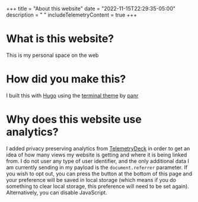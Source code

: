 +++
title = "About this website"
date = "2022-11-15T22:29:35-05:00"
description = " "
includeTelemetryContent = true
+++
# What is this website?
This is my personal space on the web

# How did you make this?
I built this with [Hugo](https://gohugo.io/) using the [terminal theme](https://github.com/panr/hugo-theme-terminal) by [panr](https://github.com/panr)

# Why does this website use analytics?
I added privacy preserving analytics from [TelemetryDeck](https://telemetrydeck.com/) in order to get an idea of how many views my website is getting and where it is being linked from. I do not user any type of user identifier, and the only additional data I am currently sending in my payload is the `document.referrer` parameter. If you wish to opt out, you can press the button at the bottom of this page and your preference will be saved in local storage (which means if you do something to clear local storage, this preference will need to be set again). Alternatively, you can disable JavaScript.
